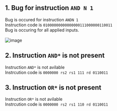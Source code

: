 
## 1. Bug for instruction `AND N 1`
Bug is occured for instruction `ANDN 1` <br>
Instruction code is `01000000000000000111000000110011` <br>
Bug is occuring for all applied inputs. <br> <br>
![image](https://user-images.githubusercontent.com/66154908/182201405-8420692f-b59b-4dea-bbad-db97683072a9.png)


## 2. Instruction `AND*` is not present
Instruction `AND*` is not avilable <br>
Instrcution code is ```0000000 rs2 rs1 111 rd 0110011```

## 3. Instruction `OR*` is not present
Instruction `OR*` is not avilable <br>
Instrcution code is ```0000000 rs2 rs1 110 rd 0110011```

